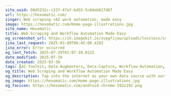 ```yaml
---
site_uuid: 08d5232c-c22f-47af-bd55-5c64eb617d87
url: https://hexomatic.com/
zinger: Web scraping +AI work automation, made easy
image: https://hexomatic.com/Home-page-illustrations.jpg
site_name: Hexomatic
title: Web Scraping and Workflow Automation Made Easy
og_screenshot_url: https://ik.imagekit.io/xvpgfijuw/uploads/lossless/screenshots/20250528_Hexomatic_og_screenshot.jpeg
jina_last_request: 2025-03-09T06:45:08.420Z
jina_error: Error occurred
og_last_fetch: 2025-07-29T01:07:39.012Z
date_modified: 2025-07-29
date_created: 2025-03-30
tags: [AI-Toolkit, Data-Augmenters, Data-Capture, Workflow-Automation, AI-Web-Crawlers, Web-Scrapers, Check-It-Out]
og_title: Web Scraping and Workflow Automation Made Easy
og_description: Tap into the internet as your own data source with our web scraper and automate 100+ sales, marketing, or research tasks on autopilot.
og_image: https://hexomatic.com/Home-page-illustrations.jpg
og_favicon: https://hexomatic.com/android-chrome-192x192.png
---
```


